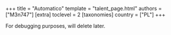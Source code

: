 +++
title = "Automatico"
template = "talent_page.html"
authors = ["M3n747"]
[extra]
toclevel = 2
[taxonomies]
country = ["PL"]
+++

For debugging purposes, will delete later.
